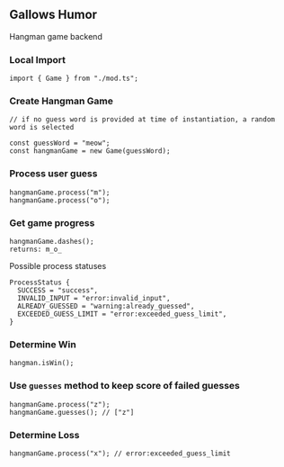 ## Gallows Humor

Hangman game backend

### Local Import

`import { Game } from "./mod.ts";`

### Create Hangman Game

```
// if no guess word is provided at time of instantiation, a random word is selected

const guessWord = "meow";
const hangmanGame = new Game(guessWord);
```

### Process user guess

```
hangmanGame.process("m");
hangmanGame.process("o");
```

### Get game progress

```
hangmanGame.dashes();
returns: m_o_
```

Possible process statuses

```
ProcessStatus {
  SUCCESS = "success",
  INVALID_INPUT = "error:invalid_input",
  ALREADY_GUESSED = "warning:already_guessed",
  EXCEEDED_GUESS_LIMIT = "error:exceeded_guess_limit",
}
```

### Determine Win

`hangman.isWin();`

### Use `guesses` method to keep score of failed guesses

```
hangmanGame.process("z");
hangmanGame.guesses(); // ["z"]
```

### Determine Loss

```
hangmanGame.process("x"); // error:exceeded_guess_limit
```

